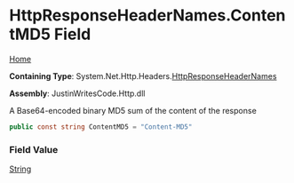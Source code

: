 # HttpResponseHeaderNames\.ContentMD5 Field

[Home](../../../../README.md)

**Containing Type**: System\.Net\.Http\.Headers\.[HttpResponseHeaderNames](../README.md)

**Assembly**: JustinWritesCode\.Http\.dll

  
A Base64\-encoded binary MD5 sum of the content of the response

```csharp
public const string ContentMD5 = "Content-MD5"
```

### Field Value

[String](https://docs.microsoft.com/en-us/dotnet/api/system.string)

